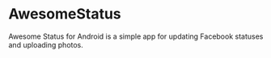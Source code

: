 # AwesomeStatus
Awesome Status for Android is a simple app for updating Facebook statuses and uploading photos.
